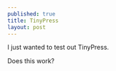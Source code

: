 ```yaml
---
published: true
title: TinyPress
layout: post
---
```

I just wanted to test out TinyPress.

Does this work?